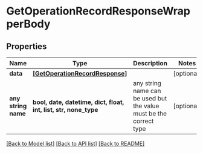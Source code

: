# GetOperationRecordResponseWrapperBody


## Properties
Name | Type | Description | Notes
------------ | ------------- | ------------- | -------------
**data** | [**[GetOperationRecordResponse]**](GetOperationRecordResponse.md) |  | [optional] 
**any string name** | **bool, date, datetime, dict, float, int, list, str, none_type** | any string name can be used but the value must be the correct type | [optional]

[[Back to Model list]](../README.md#documentation-for-models) [[Back to API list]](../README.md#documentation-for-api-endpoints) [[Back to README]](../README.md)


